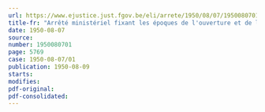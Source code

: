 ```yaml
---
url: https://www.ejustice.just.fgov.be/eli/arrete/1950/08/07/1950080701/justel
title-fr: "Arrêté ministériel fixant les époques de l'ouverture et de la fermeture de la chasse pour la saison 1950-1951"
date: 1950-08-07
source:
number: 1950080701
page: 5769
case: 1950-08-07/01
publication: 1950-08-09
starts:
modifies:
pdf-original:
pdf-consolidated:
---
```


